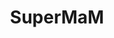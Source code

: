 ---
title: SuperMaM
crosslinks:
- TickTockManitowoc
- StevenAveryIsGuilty
- MakingaMurderer
- canada
- UnresolvedMysteries
- HealthyFood
- OutOfTheLoop
- NoParticipation
- modnews
- XAveryFiles
- photoshop
- KarmaCourt
- soccer
- serialpodcastorigins
- freemasonry
- TheoryOfMaM
- transformice
- AskReddit
- css
---